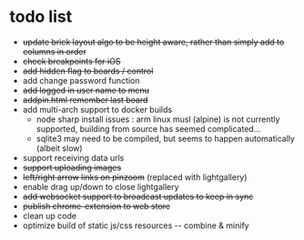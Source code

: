 # todo list

- ~~update brick layout algo to be height aware, rather than simply add to columns in order~~
- ~~check breakpoints for iOS~~
- ~~add hidden flag to boards / control~~
- add change password function
- ~~add logged in user name to menu~~
- ~~addpin.html remember last board~~
- add multi-arch support to docker builds
    - node sharp install issues : arm linux musl (alpine) is not currently supported, building from source has seemed complicated...
    - sqlite3 may need to be compiled, but seems to happen automatically (albeit slow)
- support receiving data urls
- ~~support uploading images~~
- ~~left/right arrow links on pinzoom~~ (replaced with lightgallery)
- enable drag up/down to close lightgallery
- ~~add websocket support to broadcast updates to keep in sync~~
- ~~publish chrome-extension to web store~~
- clean up code
- optimize build of static js/css resources -- combine & minify

